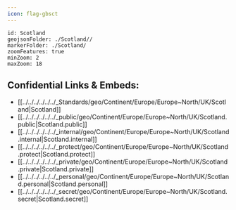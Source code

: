 ```yaml
---
icon: flag-gbsct
---
```


```leaflet
id: Scotland
geojsonFolder: ./Scotland//
markerFolder: ./Scotland/
zoomFeatures: true 
minZoom: 2 
maxZoom: 18
```


## Confidential Links & Embeds: 
- [[../../../../../../_Standards/geo/Continent/Europe/Europe~North/UK/Scotland|Scotland]] 
- [[../../../../../../_public/geo/Continent/Europe/Europe~North/UK/Scotland.public|Scotland.public]] 
- [[../../../../../../_internal/geo/Continent/Europe/Europe~North/UK/Scotland.internal|Scotland.internal]] 
- [[../../../../../../_protect/geo/Continent/Europe/Europe~North/UK/Scotland.protect|Scotland.protect]] 
- [[../../../../../../_private/geo/Continent/Europe/Europe~North/UK/Scotland.private|Scotland.private]] 
- [[../../../../../../_personal/geo/Continent/Europe/Europe~North/UK/Scotland.personal|Scotland.personal]] 
- [[../../../../../../_secret/geo/Continent/Europe/Europe~North/UK/Scotland.secret|Scotland.secret]] 
